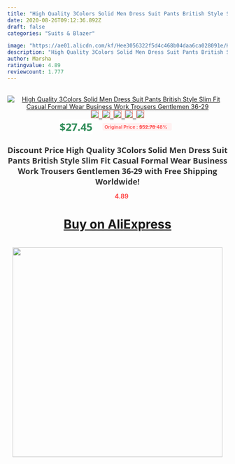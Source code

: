 ```yaml
---
title: "High Quality 3Colors Solid Men Dress Suit Pants British Style Slim Fit Casual Formal Wear Business Work Trousers Gentlemen 36-29"
date: 2020-08-26T09:12:36.892Z
draft: false
categories: "Suits & Blazer"

image: "https://ae01.alicdn.com/kf/Hee3056322f5d4c468b04daa6ca028091e/High-Quality-3Colors-Solid-Men-Dress-Suit-Pants-British-Style-Slim-Fit-Casual-Formal-Wear-Business.jpg"
description: "High Quality 3Colors Solid Men Dress Suit Pants British Style Slim Fit Casual Formal Wear Business Work Trousers Gentlemen 36-29"
author: Marsha
ratingvalue: 4.89
reviewcount: 1.777
---
```

<br>
<div style="text-align: center;">
<a href="https://s.click.aliexpress.com/e/_ACkPVT" target="_blank" rel="nofollow noopener noreferrer"><img alt="High Quality 3Colors Solid Men Dress Suit Pants British Style Slim Fit Casual Formal Wear Business Work Trousers Gentlemen 36-29" class="magnifier-image" src="https://ae01.alicdn.com/kf/Hee3056322f5d4c468b04daa6ca028091e/High-Quality-3Colors-Solid-Men-Dress-Suit-Pants-British-Style-Slim-Fit-Casual-Formal-Wear-Business.jpg_640x640.jpg">
<br>
<img style="border:1px solid salmon" src="https://ae01.alicdn.com/kf/Hee3056322f5d4c468b04daa6ca028091e/High-Quality-3Colors-Solid-Men-Dress-Suit-Pants-British-Style-Slim-Fit-Casual-Formal-Wear-Business.jpg_120x120.jpg">&nbsp;&nbsp;<img style="border:1px solid salmon" src="https://ae01.alicdn.com/kf/H7996714c27644ec8bf1a390fbad270c5X/High-Quality-3Colors-Solid-Men-Dress-Suit-Pants-British-Style-Slim-Fit-Casual-Formal-Wear-Business.jpg_120x120.jpg">&nbsp;&nbsp;<img style="border:1px solid salmon" src="https://ae01.alicdn.com/kf/Hdf073856b74c4a9880e0ba87170b0d92V/High-Quality-3Colors-Solid-Men-Dress-Suit-Pants-British-Style-Slim-Fit-Casual-Formal-Wear-Business.jpg_120x120.jpg">&nbsp;&nbsp;<img style="border:1px solid salmon" src="https://ae01.alicdn.com/kf/H4b998d36f95a41f28fee8dbfdcdb47e5t/High-Quality-3Colors-Solid-Men-Dress-Suit-Pants-British-Style-Slim-Fit-Casual-Formal-Wear-Business.jpg_120x120.jpg">&nbsp;&nbsp;<img style="border:1px solid salmon" src="https://ae01.alicdn.com/kf/H096bedead6d14eba970c8b883ad2b6d3I/High-Quality-3Colors-Solid-Men-Dress-Suit-Pants-British-Style-Slim-Fit-Casual-Formal-Wear-Business.jpg_120x120.jpg"></a></div><br0>
<div style="text-align: center;"><span style="background-color: white; border: 0px; box-sizing: border-box; color: seagreen; display: inline-block; font-family: &quot;open sans&quot; , &quot;arial&quot; , &quot;helvetica&quot; , sans-serif , &quot;heiti&quot;; font-size: 24px; font-stretch: inherit; font-weight: 700; line-height: inherit; margin: 0px 10px 0px 0px; padding: 0px; vertical-align: middle;">$27.45 </span>
<span style="background: rgb(255 , 241 , 241); border-radius: 3px; border: 0px; box-sizing: border-box; color: #ff4747; display: inline-block; font-family: inherit; font-size: 12px; font-stretch: inherit; font-style: inherit; font-variant: inherit; font-weight: 600; line-height: inherit; margin: 0px; padding: 2px 5px; transform: scale(0.9); vertical-align: middle;">Original Price : <b style="text-decoration: line-through;">$52.78 </b> 48%&nbsp;&nbsp;</span></div>
<h1 style="color: #333333; display: inline-block; font-family: &quot;open sans&quot; , &quot;arial&quot; , &quot;helvetica&quot; , sans-serif , &quot;heiti&quot;; font-size: 18px; font-stretch: inherit; font-weight: 700; text-align: center;">Discount Price High Quality 3Colors Solid Men Dress Suit Pants British Style Slim Fit Casual Formal Wear Business Work Trousers Gentlemen 36-29 with Free Shipping Worldwide!</h1>
<div style="color: #ff4747; text-align: center;">
<img src="https://4.bp.blogspot.com/-M0ZcTcb-5uY/XleCXlxnR4I/AAAAAAAAAEc/OrjgMkXV1oMQFaCRZj5HQwOCBcu3w1FegCPcBGAYYCw/s1600/star.png" style="height: 15px;">&nbsp;<b>4.89</b></div>
<div class="button_cont" align="center"><a class="buynow_a" href="https://s.click.aliexpress.com/e/_ACkPVT" target="_blank" rel="nofollow noopener noreferrer"><H1>Buy on AliExpress</H1></a></div><br>
<div class="separator" style="clear: both; text-align: center;">
<img src="https://lh3.googleusercontent.com/-pTy5HemUv9M/XlePHvY0dAI/AAAAAAAAAE4/0nX5iRUoIWY8eMW9Dpxeirr157OZliDIgCLcBGAsYHQ/s1600/badge.gif" width="480">
</div>
